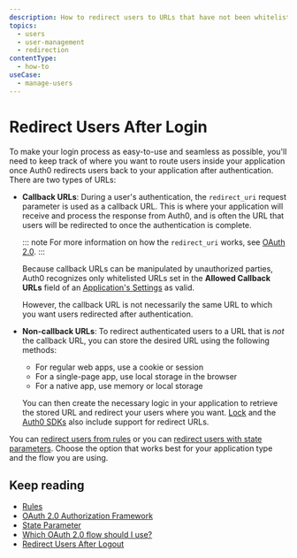 ```yaml
---
description: How to redirect users to URLs that have not been whitelisted
topics:
  - users
  - user-management
  - redirection
contentType:
  - how-to
useCase:
  - manage-users
---
```

# Redirect Users After Login

To make your login process as easy-to-use and seamless as possible, you'll need to keep track of where you want to route users inside your application once Auth0 redirects users back to your application after authentication. There are two types of URLs:

* **Callback URLs**: During a user's authentication, the `redirect_uri` request parameter is used as a callback URL. This is where your application will receive and process the response from Auth0, and is often the URL that users will be redirected to once the authentication is complete.

  ::: note
  For more information on how the `redirect_uri` works, see [OAuth 2.0](/protocols/oauth2).
  :::

  Because callback URLs can be manipulated by unauthorized parties, Auth0 recognizes only whitelisted URLs set in the **Allowed Callback URLs** field of an [Application's Settings](${manage_url}/#/applications/${account.clientId}/settings) as valid.

  However, the callback URL is not necessarily the same URL to which you want users redirected after authentication.

* **Non-callback URLs**: To redirect authenticated users to a URL that is *not* the callback URL, you can store the desired URL using the following methods:

  * For regular web apps, use a cookie or session
  * For a single-page app, use local storage in the browser
  * For a native app, use memory or local storage

  You can then create the necessary logic in your application to retrieve the stored URL and redirect your users where you want. [Lock](/libraries/lock/v11/configuration#redirecturl-string-) and the [Auth0 SDKs](/libraries/auth0js/v9#available-parameters) also include support for redirect URLs.
  
You can [redirect users from rules](/rules/current/redirect) or you can [redirect users with state parameters](/protocols/oauth2/redirect-users). Choose the option that works best for your application type and the flow you are using.

## Keep reading

* [Rules](/rules)
* [OAuth 2.0 Authorization Framework](/protocols/oauth2)
* [State Parameter](/protocols/oauth2/oauth-state)
* [Which OAuth 2.0 flow should I use?](/api-auth/which-oauth-flow-to-use)
* [Redirect Users After Logout](/logout/guides/redirect-users-after-logout)

